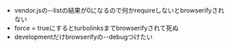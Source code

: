 * vendor.jsの--listの結果が0になるので何かrequireしないとbrowserifyされない
* force = trueにするとturbolinksまでbrowserifyされて死ぬ
* developmentだけbrowserifyの--debugつけたい
